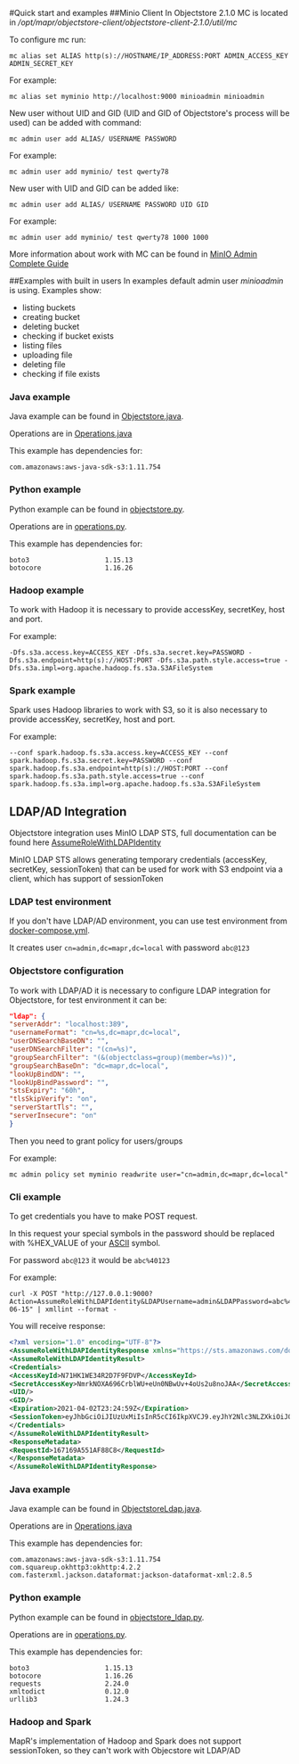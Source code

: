 #Quick start and examples
##Minio Client
In Objectstore 2.1.0 MC is located in _/opt/mapr/objectstore-client/objectstore-client-2.1.0/util/mc_

To configure mc run:

```
mc alias set ALIAS http(s)://HOSTNAME/IP_ADDRESS:PORT ADMIN_ACCESS_KEY ADMIN_SECRET_KEY
```

For example:

```
mc alias set myminio http://localhost:9000 minioadmin minioadmin
```

New user without UID and GID (UID and GID of Objectstore's process will be used) can be added with command: 

```
mc admin user add ALIAS/ USERNAME PASSWORD
```

For example:

```
mc admin user add myminio/ test qwerty78
```

New user with UID and GID can be added like: 

```
mc admin user add ALIAS/ USERNAME PASSWORD UID GID
```

For example:

```
mc admin user add myminio/ test qwerty78 1000 1000
```

More information about work with MC can be found in [MinIO Admin Complete Guide](https://github.com/minio/mc/blob/RELEASE.2021-03-23T05-46-11Z/docs/minio-admin-complete-guide.md)

##Examples with built in users
In examples default admin user _minioadmin_ is using.
Examples show:
* listing buckets
* creating bucket
* deleting bucket
* checking if bucket exists  
* listing files
* uploading file
* deleting file
* checking if file exists
### Java example
Java example can be found in [Objectstore.java](./java/src/main/java/org/example/objectstore/Objectstore.java).

Operations are in [Operations.java](./java/src/main/java/org/example/objectstore/Operations.java)

This example has dependencies for:

```
com.amazonaws:aws-java-sdk-s3:1.11.754
```
### Python example
Python example can be found in [objectstore.py](./python/objectstore.py).

Operations are in [operations.py](./python/operations.py).

This example has dependencies for:

```
boto3                   1.15.13
botocore                1.16.26
```
### Hadoop example
To work with Hadoop it is necessary to provide accessKey, secretKey, host and port.

For example:

```
-Dfs.s3a.access.key=ACCESS_KEY -Dfs.s3a.secret.key=PASSWORD -Dfs.s3a.endpoint=http(s)://HOST:PORT -Dfs.s3a.path.style.access=true -Dfs.s3a.impl=org.apache.hadoop.fs.s3a.S3AFileSystem
```

### Spark example
Spark uses Hadoop libraries to work with S3, so it is also necessary to provide accessKey, secretKey, host and port.

For example:

```
--conf spark.hadoop.fs.s3a.access.key=ACCESS_KEY --conf spark.hadoop.fs.s3a.secret.key=PASSWORD --conf spark.hadoop.fs.s3a.endpoint=http(s)://HOST:PORT --conf spark.hadoop.fs.s3a.path.style.access=true --conf spark.hadoop.fs.s3a.impl=org.apache.hadoop.fs.s3a.S3AFileSystem
```

## LDAP/AD Integration
Objectstore integration uses MinIO LDAP STS, full documentation can be found here [AssumeRoleWithLDAPIdentity](https://github.com/minio/minio/blob/RELEASE.2021-03-17T02-33-02Z/docs/sts/ldap.md)

MinIO LDAP STS allows generating temporary credentials (accessKey, secretKey, sessionToken) that can be used for work with S3 endpoint via a client, which has support of sessionToken
### LDAP test environment
If you don't have LDAP/AD environment, you can use test environment from [docker-compose.yml](./ldap-env/docker-compose.yml).

It creates user `cn=admin,dc=mapr,dc=local` with password `abc@123`
### Objectstore configuration
To work with LDAP/AD it is necessary to configure LDAP integration for Objectstore, for test environment it can be: 

```json
"ldap": {
"serverAddr": "localhost:389",
"usernameFormat": "cn=%s,dc=mapr,dc=local",
"userDNSearchBaseDN": "",
"userDNSearchFilter": "(cn=%s)",
"groupSearchFilter": "(&(objectclass=group)(member=%s))",
"groupSearchBaseDn": "dc=mapr,dc=local",
"lookUpBindDN": "",
"lookUpBindPassword": "",
"stsExpiry": "60h",
"tlsSkipVerify": "on",
"serverStartTls": "",
"serverInsecure": "on"
}
```

Then you need to grant policy for users/groups

For example:

```
mc admin policy set myminio readwrite user="cn=admin,dc=mapr,dc=local"
```

### Cli example

To get credentials you have to make POST request.

In this request your special symbols in the password should be replaced with %HEX_VALUE of your [ASCII](https://www.sciencebuddies.org/science-fair-projects/references/ascii-table) symbol.

For password `abc@123` it would be `abc%40123`

For example:

```
curl -X POST "http://127.0.0.1:9000?Action=AssumeRoleWithLDAPIdentity&LDAPUsername=admin&LDAPPassword=abc%40123&Version=2011-06-15" | xmllint --format -
```

You will receive response:

```xml
<?xml version="1.0" encoding="UTF-8"?>
<AssumeRoleWithLDAPIdentityResponse xmlns="https://sts.amazonaws.com/doc/2011-06-15/">
<AssumeRoleWithLDAPIdentityResult>
<Credentials>
<AccessKeyId>N71HK1WE34R2D7F9FDVP</AccessKeyId>
<SecretAccessKey>NmrkNOXA696CrblWU+eUn0NBwUv+4oUs2u8noJAA</SecretAccessKey>
<UID/>
<GID/>
<Expiration>2021-04-02T23:24:59Z</Expiration>
<SessionToken>eyJhbGciOiJIUzUxMiIsInR5cCI6IkpXVCJ9.eyJhY2Nlc3NLZXkiOiJONzFISzFXRTM0UjJEN0Y5RkRWUCIsImV4cCI6MTYxNzQwNTg5OSwibGRhcFVzZXIiOiJjbj1hZG1pbixkYz1tYXByLGRjPWxvY2FsIn0.KY0i3DyOM-IKXi_BHADxZksC8x2PDqjDNBQVIfG-uxBKiJdHrRCnwXUy0GSGX4Q_XXvhAO4aKj5IIauDc_UceQ</SessionToken>
</Credentials>
</AssumeRoleWithLDAPIdentityResult>
<ResponseMetadata>
<RequestId>167169A551AF88C8</RequestId>
</ResponseMetadata>
</AssumeRoleWithLDAPIdentityResponse>
```

### Java example
Java example can be found in [ObjectstoreLdap.java](./java/src/main/java/org/example/objectstore/ObjectstoreLdap.java).

Operations are in [Operations.java](./java/src/main/java/org/example/objectstore/Operations.java)

This example has dependencies for:

```
com.amazonaws:aws-java-sdk-s3:1.11.754
com.squareup.okhttp3:okhttp:4.2.2
com.fasterxml.jackson.dataformat:jackson-dataformat-xml:2.8.5
```
### Python example
Python example can be found in [objectstore_ldap.py](./python/objectstore_ldap.py).

Operations are in [operations.py](./python/operations.py).

This example has dependencies for:
```
boto3                   1.15.13
botocore                1.16.26
requests                2.24.0
xmltodict               0.12.0
urllib3                 1.24.3
```

### Hadoop and Spark
MapR's implementation of Hadoop and Spark does not support sessionToken, so they can't work with Objecstore wit LDAP/AD
